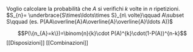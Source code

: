 Voglio calcolare la probabilità che $A$ si verifichi $k$ volte in $n$ ripetizioni.
$S_{n}= \underbrace{S\times\ldots\times S}_{n\ volte}\qquad A\subset S\qquad (es. P(AA\overline{A}A\overline{A}\overline{A}\ldots A))$

$$P(\{n_{A}=k\})=\binom{n}{k}\cdot P(A)^{k}\cdot(1-P(A))^{n-k}$$
[[Disposizioni]]
[[Combinazioni]]
